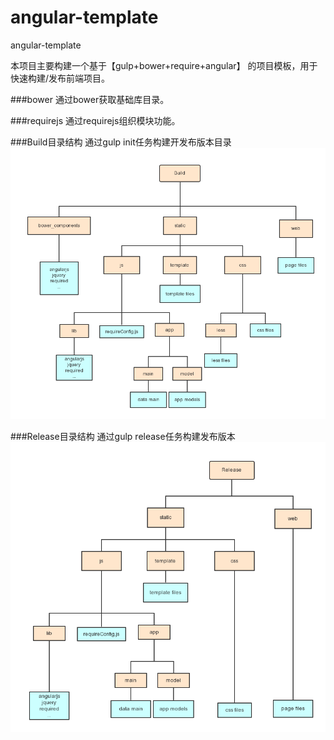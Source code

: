 # angular-template
angular-template

本项目主要构建一个基于【gulp+bower+require+angular】 的项目模板，用于快速构建/发布前端项目。

###bower
通过bower获取基础库目录。

###requirejs
通过requirejs组织模块功能。

###Build目录结构
通过gulp init任务构建开发布版本目录
![Build目录结构](https://raw.githubusercontent.com/pacez/angular-template/master/doc/build.png)

###Release目录结构
通过gulp release任务构建发布版本
![Build目录结构](https://raw.githubusercontent.com/pacez/angular-template/master/doc/release.png)
